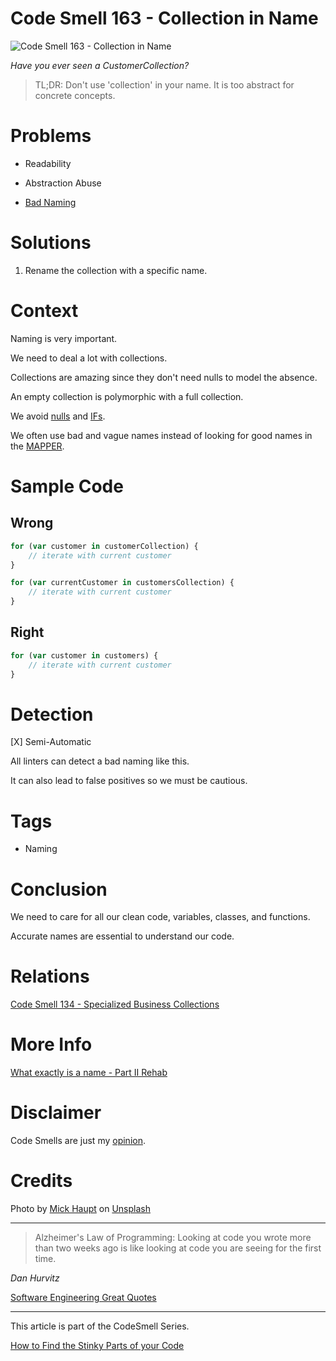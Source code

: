 # Code Smell 163 - Collection in Name
            
![Code Smell 163 - Collection in Name](Code%20Smell%20163%20-%20Collection%20in%20Name.jpg)

*Have you ever seen a CustomerCollection?*

> TL;DR: Don't use 'collection' in your name. It is too abstract for concrete concepts.

# Problems

- Readability

- Abstraction Abuse 

- [Bad Naming](https://github.com/mcsee/Software-Design-Articles/tree/main/Articles/Theory/What%20exactly%20is%20a%20name%20-%20Part%20II%20Rehab/readme.md)

# Solutions

1. Rename the collection with a specific name.

# Context

Naming is very important.

We need to deal a lot with collections.

Collections are amazing since they don't need nulls to model the absence.

An empty collection is polymorphic with a full collection.

We avoid [nulls](https://github.com/mcsee/Software-Design-Articles/tree/main/Articles/Theory/Null%20-%20The%20Billion%20Dollar%20Mistake/readme.md) and [IFs](https://github.com/mcsee/Software-Design-Articles/tree/main/Articles/Theory/How%20to%20Get%20Rid%20of%20Annoying%20IFs%20Forever/readme.md).

We often use bad and vague names instead of looking for good names in the [MAPPER](https://github.com/mcsee/Software-Design-Articles/tree/main/Articles/Theory/What%20is%20(wrong%20with)%20software/readme.md).

# Sample Code

## Wrong

[Gist Url]: # (https://gist.github.com/mcsee/685b6d202e94d8c5b410dafd15d8b5de)
```javascript
for (var customer in customerCollection) {
    // iterate with current customer
}

for (var currentCustomer in customersCollection) {
    // iterate with current customer
}
```

## Right

[Gist Url]: # (https://gist.github.com/mcsee/a8a2b41722dde835757f360a5d1f01d2)
```javascript
for (var customer in customers) {
    // iterate with current customer
}
```

# Detection

[X] Semi-Automatic 

All linters can detect a bad naming like this.

It can also lead to false positives so we must be cautious.

# Tags

- Naming

# Conclusion

We need to care for all our clean code, variables, classes, and functions.

Accurate names are essential to understand our code.

# Relations

[Code Smell 134 - Specialized Business Collections](https://github.com/mcsee/Software-Design-Articles/tree/main/Articles/Code%20Smells/Code%20Smell%20134%20-%20Specialized%20Business%20Collections/readme.md)

# More Info

[What exactly is a name - Part II Rehab](https://github.com/mcsee/Software-Design-Articles/tree/main/Articles/Theory/What%20exactly%20is%20a%20name%20-%20Part%20II%20Rehab/readme.md)

# Disclaimer

Code Smells are just my [opinion](https://github.com/mcsee/Software-Design-Articles/tree/main/Articles/Blogging/I%20Wrote%20More%20than%2090%20Articles%20on%202021%20Here%20is%20What%20I%20Learned/readme.md).

# Credits

Photo by [Mick Haupt](https://unsplash.com/@rocinante_11) on [Unsplash](https://unsplash.com/s/photos/collector)
  
* * *

> Alzheimer's Law of Programming: Looking at code you wrote more than two weeks ago is like looking at code you are seeing for the first time.

_Dan Hurvitz_
 
[Software Engineering Great Quotes](https://github.com/mcsee/Software-Design-Articles/tree/main/Articles/Quotes/Software%20Engineering%20Great%20Quotes/readme.md)

* * *

This article is part of the CodeSmell Series.

[How to Find the Stinky Parts of your Code](https://github.com/mcsee/Software-Design-Articles/tree/main/Articles/Code%20Smells/How%20to%20Find%20the%20Stinky%20parts%20of%20your%20Code/readme.md)